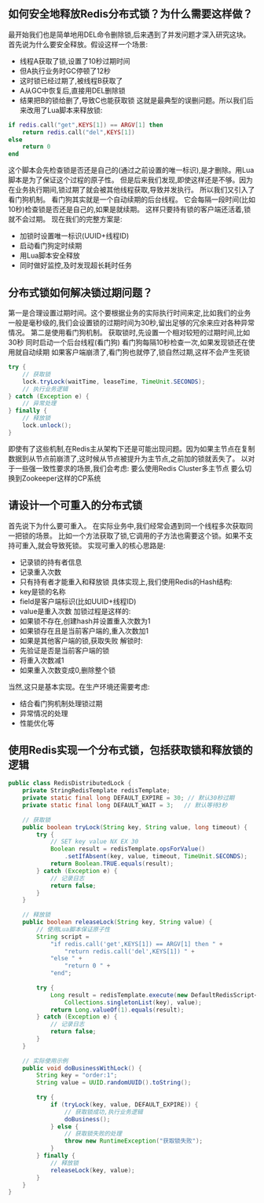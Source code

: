 ## 如何安全地释放Redis分布式锁？为什么需要这样做？
最开始我们也是简单地用DEL命令删除锁,后来遇到了并发问题才深入研究这块。
首先说为什么要安全释放。假设这样一个场景:
- 线程A获取了锁,设置了10秒过期时间
- 但A执行业务时GC停顿了12秒
- 这时锁已经过期了,被线程B获取了
- A从GC中恢复后,直接用DEL删除锁
- 结果把B的锁给删了,导致C也能获取锁
这就是最典型的误删问题。所以我们后来改用了Lua脚本来释放锁:
```lua
if redis.call("get",KEYS[1]) == ARGV[1] then
    return redis.call("del",KEYS[1])
else
    return 0
end
```
这个脚本会先检查锁是否还是自己的(通过之前设置的唯一标识),是才删除。用Lua脚本是为了保证这个过程的原子性。
但是后来我们发现,即使这样还是不够。因为在业务执行期间,锁过期了就会被其他线程获取,导致并发执行。
所以我们又引入了看门狗机制。
看门狗其实就是一个自动续期的后台线程。
它会每隔一段时间(比如10秒)检查锁是否还是自己的,如果是就续期。
这样只要持有锁的客户端还活着,锁就不会过期。
现在我们的完整方案是:
- 加锁时设置唯一标识(UUID+线程ID)
- 启动看门狗定时续期
- 用Lua脚本安全释放
- 同时做好监控,及时发现超长耗时任务

## 分布式锁如何解决锁过期问题？
第一是合理设置过期时间。这个要根据业务的实际执行时间来定,比如我们的业务一般是毫秒级的,我们会设置锁的过期时间为30秒,留出足够的冗余来应对各种异常情况。
第二是使用看门狗机制。
获取锁时,先设置一个相对较短的过期时间,比如30秒
同时启动一个后台线程(看门狗)
看门狗每隔10秒检查一次,如果发现锁还在使用就自动续期
如果客户端崩溃了,看门狗也就停了,锁自然过期,这样不会产生死锁
```java
try {
    // 获取锁
    lock.tryLock(waitTime, leaseTime, TimeUnit.SECONDS);
    // 执行业务逻辑
} catch (Exception e) {
    // 异常处理
} finally {
    // 释放锁
    lock.unlock();
}
```
即使有了这些机制,在Redis主从架构下还是可能出现问题。因为如果主节点在复制数据到从节点前崩溃了,这时候从节点被提升为主节点,之前加的锁就丢失了。
以对于一些强一致性要求的场景,我们会考虑:
要么使用Redis Cluster多主节点
要么切换到Zookeeper这样的CP系统

## 请设计一个可重入的分布式锁
首先说下为什么要可重入。
在实际业务中,我们经常会遇到同一个线程多次获取同一把锁的场景。
比如一个方法获取了锁,它调用的子方法也需要这个锁。如果不支持可重入,就会导致死锁。
实现可重入的核心思路是:
- 记录锁的持有者信息
- 记录重入次数
- 只有持有者才能重入和释放锁
具体实现上,我们使用Redis的Hash结构:
- key是锁的名称
- field是客户端标识(比如UUID+线程ID)
- value是重入次数
加锁过程是这样的:
- 如果锁不存在,创建hash并设置重入次数为1
- 如果锁存在且是当前客户端的,重入次数加1
- 如果是其他客户端的锁,获取失败
解锁时:
- 先验证是否是当前客户端的锁
- 将重入次数减1
- 如果重入次数变成0,删除整个锁

当然,这只是基本实现。在生产环境还需要考虑:
- 结合看门狗机制处理锁过期
- 异常情况的处理
- 性能优化等

## 使用Redis实现一个分布式锁，包括获取锁和释放锁的逻辑
```java
public class RedisDistributedLock {
    private StringRedisTemplate redisTemplate;
    private static final long DEFAULT_EXPIRE = 30; // 默认30秒过期
    private static final long DEFAULT_WAIT = 3;   // 默认等待3秒
    
    // 获取锁
    public boolean tryLock(String key, String value, long timeout) {
        try {
            // SET key value NX EX 30
            Boolean result = redisTemplate.opsForValue()
                .setIfAbsent(key, value, timeout, TimeUnit.SECONDS);
            return Boolean.TRUE.equals(result);
        } catch (Exception e) {
            // 记录日志
            return false;
        }
    }
    
    // 释放锁
    public boolean releaseLock(String key, String value) {
        // 使用Lua脚本保证原子性
        String script = 
            "if redis.call('get',KEYS[1]) == ARGV[1] then " +
                "return redis.call('del',KEYS[1]) " +
            "else " +
                "return 0 " +
            "end";
            
        try {
            Long result = redisTemplate.execute(new DefaultRedisScript<>(script, Long.class), 
                Collections.singletonList(key), value);
            return Long.valueOf(1).equals(result);
        } catch (Exception e) {
            // 记录日志
            return false;
        }
    }
    
    // 实际使用示例
    public void doBusinessWithLock() {
        String key = "order:1";
        String value = UUID.randomUUID().toString();
        
        try {
            if (tryLock(key, value, DEFAULT_EXPIRE)) {
                // 获取锁成功,执行业务逻辑
                doBusiness();
            } else {
                // 获取锁失败的处理
                throw new RuntimeException("获取锁失败");
            }
        } finally {
            // 释放锁
            releaseLock(key, value);
        }
    }
}
```





